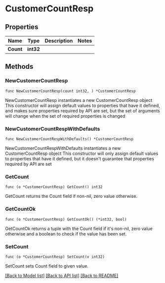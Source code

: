 # CustomerCountResp

## Properties

Name | Type | Description | Notes
------------ | ------------- | ------------- | -------------
**Count** | **int32** |  | 

## Methods

### NewCustomerCountResp

`func NewCustomerCountResp(count int32, ) *CustomerCountResp`

NewCustomerCountResp instantiates a new CustomerCountResp object
This constructor will assign default values to properties that have it defined,
and makes sure properties required by API are set, but the set of arguments
will change when the set of required properties is changed

### NewCustomerCountRespWithDefaults

`func NewCustomerCountRespWithDefaults() *CustomerCountResp`

NewCustomerCountRespWithDefaults instantiates a new CustomerCountResp object
This constructor will only assign default values to properties that have it defined,
but it doesn't guarantee that properties required by API are set

### GetCount

`func (o *CustomerCountResp) GetCount() int32`

GetCount returns the Count field if non-nil, zero value otherwise.

### GetCountOk

`func (o *CustomerCountResp) GetCountOk() (*int32, bool)`

GetCountOk returns a tuple with the Count field if it's non-nil, zero value otherwise
and a boolean to check if the value has been set.

### SetCount

`func (o *CustomerCountResp) SetCount(v int32)`

SetCount sets Count field to given value.



[[Back to Model list]](../README.md#documentation-for-models) [[Back to API list]](../README.md#documentation-for-api-endpoints) [[Back to README]](../README.md)


